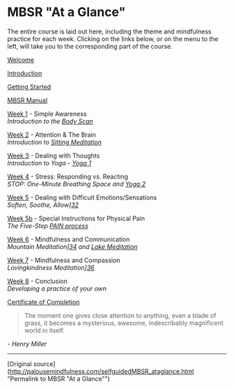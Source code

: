 MBSR "At a Glance"
==================

The entire course is laid out here, including the theme and mindfulness
practice for each week. Clicking on the links below, or on the menu to the
left, will take you to the corresponding part of the course.

[Welcome][39]   
  
[Introduction][14]   
  
[Getting Started][15]   
  
[MBSR Manual][16]   
  
[Week 1][17] \- Simple Awareness   
_Introduction to the [Body Scan][28]_  
  
[Week 2][18] \- Attention & The Brain   
_Introduction to [Sitting Meditation][29]_  
  
[Week 3][19] \- Dealing with Thoughts   
_Introduction to Yoga - [Yoga 1][30]_  
  
[Week 4][20] \- Stress: Responding vs. Reacting   
_STOP: One-Minute Breathing Space and [Yoga 2][31]_  
  
[Week 5][21] \- Dealing with Difficult Emotions/Sensations   
_Soften, Soothe, Allow][32]_  
  
[Week 5b][22] \- Special Instructions for Physical Pain   
_The Five-Step [PAIN process][49]_  
  
[Week 6][23] \- Mindfulness and Communication   
_Mountain Meditation][34] and [Lake Meditation][35]_  
  
[Week 7][24] \- Mindfulness and Compassion   
_Lovingkindness Meditation][36]_  
  
[Week 8][25] \- Conclusion   
_Developing a practice of your own_  
  
  
[Certificate of Completion][26]   

> The moment one gives close attention to anything, even a blade of grass, it
becomes a mysterious, awesome, indescribably magnificent world in itself.  
  
\- _Henry Miller_

[1]: http://palousemindfulness.com/art/docbox-translate-flip.jpg
[2]: http://palousemindfulness.com/art/clouds1_middle_570x22.jpg
[3]: http://palousemindfulness.com/art/logo-youtube_22.gif
[4]: http://palousemindfulness.com/art/logo-facebook_22.gif
[5]: http://palousemindfulness.com/art/clouds2_title_950x115.jpg
[6]: index.html
[7]: testimonials/index.html
[8]: graduates.html
[9]: resources.html
[10]: contact.html
[11]: quotes.html
[12]: whats-new.html
[13]: selfguidedMBSR_ataglance.html
[14]: selfguidedMBSR_week0.html
[15]: selfguidedMBSR_gettingstarted.html
[16]: selfguidedMBSR_manual.html
[17]: selfguidedMBSR_week1.html
[18]: selfguidedMBSR_week2.html
[19]: selfguidedMBSR_week3.html
[20]: selfguidedMBSR_week4.html
[21]: selfguidedMBSR_week5.html
[22]: selfguidedMBSR_week5b.html
[23]: selfguidedMBSR_week6.html
[24]: selfguidedMBSR_week7.html
[25]: selfguidedMBSR_week8.html
[26]: selfguidedMBSR_certificate.html
[27]: guidedmeditations.html
[28]: meditations/bodyscan.html
[29]: meditations/sittingmeditation.html
[30]: meditations/yoga1.html
[31]: meditations/yoga2.html
[32]: meditations/soften-soothe-allow.html
[33]: meditations/RAIN.html
[34]: meditations/mountain.html
[35]: meditations/lake.html
[36]: meditations/lovingkindness.html
[37]: meditations/silent30min.html
[38]: http://palousemindfulness.com/art/2013_Dave_170.jpg
[39]: selfguidedMBSR.html
[40]: http://palousemindfulness.com/art/bigstock-autumntrail_80.jpg
[41]: http://palousemindfulness.com/art/gettingstarted_80.jpg
[42]: http://palousemindfulness.com/art/manual-photo_170.jpg
[43]: http://palousemindfulness.com/art/123rf_body_80.jpg
[44]: http://palousemindfulness.com/art/JoshuaBell_80.jpg
[45]: http://palousemindfulness.com/art/123rf_ripples_80.jpg
[46]: http://palousemindfulness.com/art/123rf_stop_80.jpg
[47]: http://palousemindfulness.com/art/123rf_soften_80.jpg
[48]: http://palousemindfulness.com/art/PAIN_80.jpg
[49]: docs/PAIN.pdf
[50]: http://palousemindfulness.com/art/123rf_mountain_80.jpg
[51]: http://palousemindfulness.com/art/123rf_lovingkindness_80.jpg
[52]: http://palousemindfulness.com/art/will_waterfrogs_80.jpg
[53]: http://palousemindfulness.com/art/_certificate-of-completion_online_170.jpg
[54]: http://palousemindfulness.com/art/will_flower32_170.jpg
[55]: quotes.html#MBSR_ataglance "more quotes"

____

[Original source](http://palousemindfulness.com/selfguidedMBSR_ataglance.html "Permalink to MBSR "At a Glance"")
